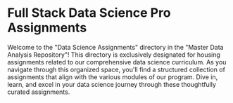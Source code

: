 # Full Stack Data Science Pro Assignments
Welcome to the "Data Science Assignments" directory in the "Master Data Analysis Repository"! This directory is exclusively designated for housing assignments related to our comprehensive data science curriculum. As you navigate through this organized space, you'll find a structured collection of assignments that align with the various modules of our program. Dive in, learn, and excel in your data science journey through these thoughtfully curated assignments.
